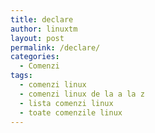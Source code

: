 ```yaml
---
title: declare
author: linuxtm
layout: post
permalink: /declare/
categories:
  - Comenzi
tags:
  - comenzi linux
  - comenzi linux de la a la z
  - lista comenzi linux
  - toate comenzile linux
---
```

